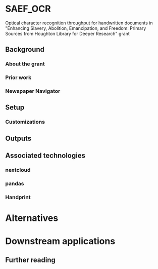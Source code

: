 # SAEF_OCR
Optical character recognition throughput for handwritten documents in "Enhancing Slavery, Abolition, Emancipation, and Freedom: Primary Sources from Houghton Library for Deeper Research" grant
## Background
### About the grant
### Prior work
### Newspaper Navigator

## Setup
### Customizations

## Outputs

## Associated technologies
### nextcloud
### pandas
### Handprint

# Alternatives
# Downstream applications

## Further reading
